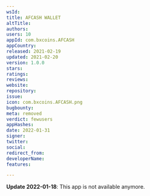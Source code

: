 ```yaml
---
wsId: 
title: AFCASH WALLET
altTitle: 
authors: 
users: 10
appId: com.bxcoins.AFCASH
appCountry: 
released: 2021-02-19
updated: 2021-02-20
version: 1.0.0
stars: 
ratings: 
reviews: 
website: 
repository: 
issue: 
icon: com.bxcoins.AFCASH.png
bugbounty: 
meta: removed
verdict: fewusers
appHashes: 
date: 2022-01-31
signer: 
twitter: 
social: 
redirect_from: 
developerName: 
features: 

---
```


**Update 2022-01-18**: This app is not available anymore.

